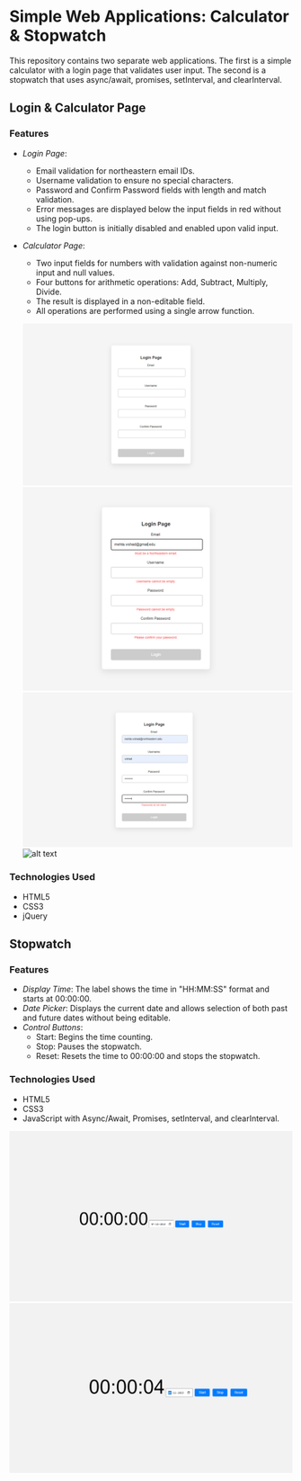 # Simple Web Applications: Calculator & Stopwatch

This repository contains two separate web applications. The first is a simple calculator with a login page that validates user input. The second is a stopwatch that uses async/await, promises, setInterval, and clearInterval.

## Login & Calculator Page

### Features

- *Login Page*:
  - Email validation for northeastern email IDs.
  - Username validation to ensure no special characters.
  - Password and Confirm Password fields with length and match validation.
  - Error messages are displayed below the input fields in red without using pop-ups.
  - The login button is initially disabled and enabled upon valid input.

- *Calculator Page*:
  - Two input fields for numbers with validation against non-numeric input and null values.
  - Four buttons for arithmetic operations: Add, Subtract, Multiply, Divide.
  - The result is displayed in a non-editable field.
  - All operations are performed using a single arrow function.

  ![alt text](./ss/ss1.png)
  ![alt text](./ss/ss2.png)
  ![alt text](./ss/ss3.png)
  ![alt text](./ss/ss4.png)


### Technologies Used

- HTML5
- CSS3
- jQuery



## Stopwatch

### Features

- *Display Time*: The label shows the time in "HH:MM:SS" format and starts at 00:00:00.
- *Date Picker*: Displays the current date and allows selection of both past and future dates without being editable.
- *Control Buttons*: 
  - Start: Begins the time counting.
  - Stop: Pauses the stopwatch.
  - Reset: Resets the time to 00:00:00 and stops the stopwatch.

### Technologies Used

- HTML5
- CSS3
- JavaScript with Async/Await, Promises, setInterval, and clearInterval.

![alt text](./ss/ss5.png)
![alt text](./ss/ss6.png)